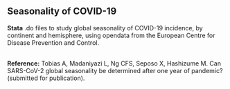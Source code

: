 ## Seasonality of COVID-19
**Stata** .do files to study global seasonality of COVID-19 incidence, by continent and hemisphere, using opendata from the European Centre for Disease Prevention and Control.

<br>
<b>Reference:</b> Tobias A, Madaniyazi L, Ng CFS, Seposo X, Hashizume M. Can SARS-CoV-2 global seasonality be determined after one year of pandemic? (submitted for publication).

